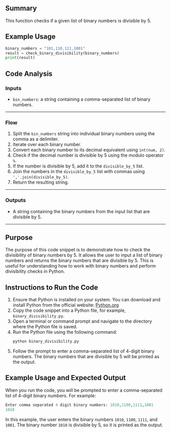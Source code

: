 ## Summary
This function checks if a given list of binary numbers is divisible by 5.

## Example Usage
```python
binary_numbers = "101,110,111,1001"
result = check_binary_divisibility(binary_numbers)
print(result)
```

## Code Analysis
### Inputs
- `bin_numbers`: a string containing a comma-separated list of binary numbers.
___
### Flow
1. Split the `bin_numbers` string into individual binary numbers using the comma as a delimiter.
2. Iterate over each binary number.
3. Convert each binary number to its decimal equivalent using `int(num, 2)`.
4. Check if the decimal number is divisible by 5 using the modulo operator `%`.
5. If the number is divisible by 5, add it to the `divisible_by_5` list.
6. Join the numbers in the `divisible_by_5` list with commas using `','.join(divisible_by_5)`.
7. Return the resulting string.
___
### Outputs
- A string containing the binary numbers from the input list that are divisible by 5.
___

## Purpose
The purpose of this code snippet is to demonstrate how to check the divisibility of binary numbers by 5. It allows the user to input a list of binary numbers and returns the binary numbers that are divisible by 5. This is useful for understanding how to work with binary numbers and perform divisibility checks in Python.

## Instructions to Run the Code
1. Ensure that Python is installed on your system. You can download and install Python from the official website: [Python.org](https://www.python.org/)
2. Copy the code snippet into a Python file, for example, `binary_divisibility.py`.
3. Open a terminal or command prompt and navigate to the directory where the Python file is saved.
4. Run the Python file using the following command:
   ```bash
   python binary_divisibility.py
   ```
5. Follow the prompt to enter a comma-separated list of 4-digit binary numbers. The binary numbers that are divisible by 5 will be printed as the output.

## Example Usage and Expected Output
When you run the code, you will be prompted to enter a comma-separated list of 4-digit binary numbers. For example:
```python
Enter comma separated 4 digit binary numbers: 1010,1100,1111,1001
1010
```
In this example, the user enters the binary numbers `1010`, `1100`, `1111`, and `1001`. The binary number `1010` is divisible by 5, so it is printed as the output.
